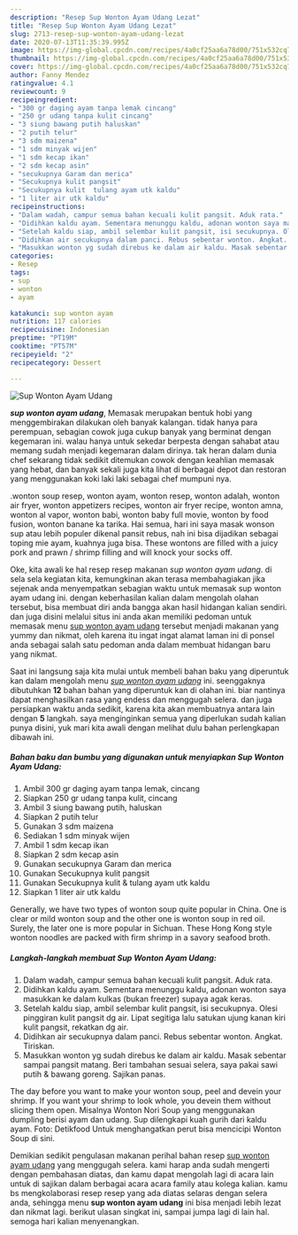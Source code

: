 ```yaml
---
description: "Resep Sup Wonton Ayam Udang Lezat"
title: "Resep Sup Wonton Ayam Udang Lezat"
slug: 2713-resep-sup-wonton-ayam-udang-lezat
date: 2020-07-13T11:35:39.995Z
image: https://img-global.cpcdn.com/recipes/4a0cf25aa6a78d00/751x532cq70/sup-wonton-ayam-udang-foto-resep-utama.jpg
thumbnail: https://img-global.cpcdn.com/recipes/4a0cf25aa6a78d00/751x532cq70/sup-wonton-ayam-udang-foto-resep-utama.jpg
cover: https://img-global.cpcdn.com/recipes/4a0cf25aa6a78d00/751x532cq70/sup-wonton-ayam-udang-foto-resep-utama.jpg
author: Fanny Mendez
ratingvalue: 4.1
reviewcount: 9
recipeingredient:
- "300 gr daging ayam tanpa lemak cincang"
- "250 gr udang tanpa kulit cincang"
- "3 siung bawang putih haluskan"
- "2 putih telur"
- "3 sdm maizena"
- "1 sdm minyak wijen"
- "1 sdm kecap ikan"
- "2 sdm kecap asin"
- "secukupnya Garam dan merica"
- "Secukupnya kulit pangsit"
- "Secukupnya kulit  tulang ayam utk kaldu"
- "1 liter air utk kaldu"
recipeinstructions:
- "Dalam wadah, campur semua bahan kecuali kulit pangsit. Aduk rata."
- "Didihkan kaldu ayam. Sementara menunggu kaldu, adonan wonton saya masukkan ke dalam kulkas (bukan freezer) supaya agak keras."
- "Setelah kaldu siap, ambil selembar kulit pangsit, isi secukupnya. Olesi pinggiran kulit pangsit dg air. Lipat segitiga lalu satukan ujung kanan kiri kulit pangsit, rekatkan dg air."
- "Didihkan air secukupnya dalam panci. Rebus sebentar wonton. Angkat. Tiriskan."
- "Masukkan wonton yg sudah direbus ke dalam air kaldu. Masak sebentar sampai pangsit matang. Beri tambahan sesuai selera, saya pakai sawi putih &amp; bawang goreng. Sajikan panas."
categories:
- Resep
tags:
- sup
- wonton
- ayam

katakunci: sup wonton ayam 
nutrition: 117 calories
recipecuisine: Indonesian
preptime: "PT19M"
cooktime: "PT57M"
recipeyield: "2"
recipecategory: Dessert

---
```



![Sup Wonton Ayam Udang](https://img-global.cpcdn.com/recipes/4a0cf25aa6a78d00/751x532cq70/sup-wonton-ayam-udang-foto-resep-utama.jpg)

<b><i>sup wonton ayam udang</i></b>, Memasak merupakan bentuk hobi yang menggembirakan dilakukan oleh banyak kalangan. tidak hanya para perempuan, sebagian cowok juga cukup banyak yang berminat dengan kegemaran ini. walau hanya untuk sekedar berpesta dengan sahabat atau memang sudah menjadi kegemaran dalam dirinya. tak heran dalam dunia chef sekarang tidak sedikit ditemukan cowok dengan keahlian memasak yang hebat, dan banyak sekali juga kita lihat di berbagai depot dan restoran yang menggunakan koki laki laki sebagai chef mumpuni nya.

.wonton soup resep, wonton ayam, wonton resep, wonton adalah, wonton air fryer, wonton appetizers recipes, wonton air fryer recipe, wonton amna, wonton al vapor, wonton babi, wonton baby full movie, wonton by food fusion, wonton banane ka tarika. Hai semua, hari ini saya masak wonson sup atau lebih populer dikenal pansit rebus, nah ini bisa dijadikan sebagai toping mie ayam, kuahnya juga bisa. These wontons are filled with a juicy pork and prawn / shrimp filling and will knock your socks off.

Oke, kita awali ke hal resep resep makanan <i>sup wonton ayam udang</i>. di sela sela kegiatan kita, kemungkinan akan terasa membahagiakan jika sejenak anda menyempatkan sebagian waktu untuk memasak sup wonton ayam udang ini. dengan keberhasilan kalian dalam mengolah olahan tersebut, bisa membuat diri anda bangga akan hasil hidangan kalian sendiri. dan juga disini melalui situs ini anda akan memiliki pedoman untuk memasak menu <u>sup wonton ayam udang</u> tersebut menjadi makanan yang yummy dan nikmat, oleh karena itu ingat ingat alamat laman ini di ponsel anda sebagai salah satu pedoman anda dalam membuat hidangan baru yang nikmat.


Saat ini langsung saja kita mulai untuk membeli bahan baku yang diperuntuk kan dalam mengolah menu <u><i>sup wonton ayam udang</i></u> ini. seenggaknya dibutuhkan <b>12</b> bahan bahan yang diperuntuk kan di olahan ini. biar nantinya dapat menghasilkan rasa yang endess dan menggugah selera. dan juga persiapkan waktu anda sedikit, karena kita akan membuatnya antara lain dengan <b>5</b> langkah. saya menginginkan semua yang diperlukan sudah kalian punya disini, yuk mari kita awali dengan melihat dulu bahan perlengkapan dibawah ini.

<!--inarticleads1-->

##### Bahan baku dan bumbu yang digunakan untuk menyiapkan Sup Wonton Ayam Udang:

1. Ambil 300 gr daging ayam tanpa lemak, cincang
1. Siapkan 250 gr udang tanpa kulit, cincang
1. Ambil 3 siung bawang putih, haluskan
1. Siapkan 2 putih telur
1. Gunakan 3 sdm maizena
1. Sediakan 1 sdm minyak wijen
1. Ambil 1 sdm kecap ikan
1. Siapkan 2 sdm kecap asin
1. Gunakan secukupnya Garam dan merica
1. Gunakan Secukupnya kulit pangsit
1. Gunakan Secukupnya kulit &amp; tulang ayam utk kaldu
1. Siapkan 1 liter air utk kaldu


Generally, we have two types of wonton soup quite popular in China. One is clear or mild wonton soup and the other one is wonton soup in red oil. Surely, the later one is more popular in Sichuan. These Hong Kong style wonton noodles are packed with firm shrimp in a savory seafood broth. 

<!--inarticleads2-->

##### Langkah-langkah membuat Sup Wonton Ayam Udang:

1. Dalam wadah, campur semua bahan kecuali kulit pangsit. Aduk rata.
1. Didihkan kaldu ayam. Sementara menunggu kaldu, adonan wonton saya masukkan ke dalam kulkas (bukan freezer) supaya agak keras.
1. Setelah kaldu siap, ambil selembar kulit pangsit, isi secukupnya. Olesi pinggiran kulit pangsit dg air. Lipat segitiga lalu satukan ujung kanan kiri kulit pangsit, rekatkan dg air.
1. Didihkan air secukupnya dalam panci. Rebus sebentar wonton. Angkat. Tiriskan.
1. Masukkan wonton yg sudah direbus ke dalam air kaldu. Masak sebentar sampai pangsit matang. Beri tambahan sesuai selera, saya pakai sawi putih &amp; bawang goreng. Sajikan panas.


The day before you want to make your wonton soup, peel and devein your shrimp. If you want your shrimp to look whole, you devein them without slicing them open. Misalnya Wonton Nori Soup yang menggunakan dumpling berisi ayam dan udang. Sup dilengkapi kuah gurih dari kaldu ayam. Foto: Detikfood Untuk menghangatkan perut bisa mencicipi Wonton Soup di sini. 

Demikian sedikit pengulasan makanan perihal bahan resep <u>sup wonton ayam udang</u> yang menggugah selera. kami harap anda sudah mengerti dengan pembahasan diatas, dan kamu dapat mengolah lagi di acara lain untuk di sajikan dalam berbagai acara acara family atau kolega kalian. kamu bs mengkolaborasi resep resep yang ada diatas selaras dengan selera anda, sehingga menu <b>sup wonton ayam udang</b> ini bisa menjadi lebih lezat dan nikmat lagi. berikut ulasan singkat ini, sampai jumpa lagi di lain hal. semoga hari kalian menyenangkan.

